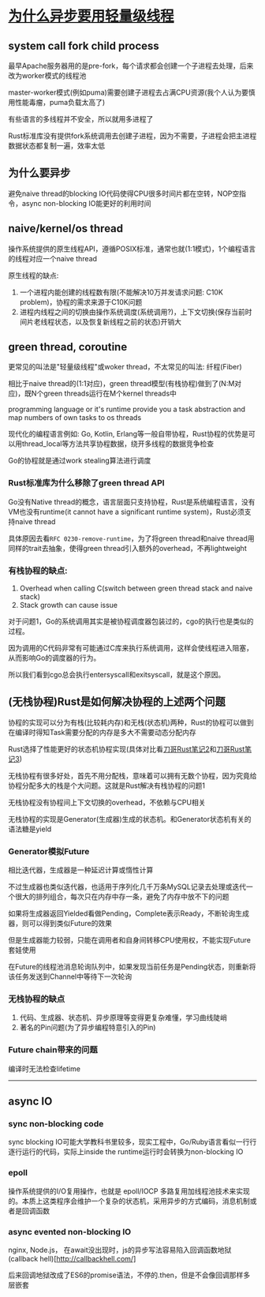 # [为什么异步要用轻量级线程](/notes/async/green_thread_and_coroutinue.md)

## system call fork child process

最早Apache服务器用的是pre-fork，每个请求都会创建一个子进程去处理，后来改为worker模式的线程池

master-worker模式(例如puma)需要创建子进程去占满CPU资源(我个人认为要慎用性能毒瘤，puma负载太高了)

有些语言的多线程并不安全，所以就用多进程了

Rust标准库没有提供fork系统调用去创建子进程，因为不需要，子进程会把主进程数据状态都复制一遍，效率太低

## 为什么要异步

避免naive thread的blocking IO代码使得CPU很多时间片都在空转，NOP空指令，async non-blocking IO能更好的利用时间

## naive/kernel/os thread

操作系统提供的原生线程API，遵循POSIX标准，通常也就(1:1模式)，1个编程语言的线程对应一个naive thread

原生线程的缺点:

1. 一个进程内能创建的线程数有限(不能解决10万并发请求问题: C10K problem)，协程的需求来源于C10K问题
2. 进程内线程之间的切换由操作系统调度(系统调用?)，上下文切换(保存当前时间片老线程状态，以及恢复新线程之前的状态)开销大

## green thread, coroutine

更常见的叫法是"轻量级线程"或woker thread，不太常见的叫法: 纤程(Fiber)

相比于naive thread的(1:1对应)，green thread模型(有栈协程)做到了(N:M对应)，既N个green threads运行在M个kernel threads中

programming language or it's runtime provide you a task abstraction and map numbers of own tasks to os threads

现代化的编程语言例如: Go, Kotlin, Erlang等一般自带协程，Rust协程的优势是可以用thread_local等方法共享协程数据，绕开多线程的数据竞争检查

Go的协程就是通过work stealing算法进行调度

### Rust标准库为什么移除了green thread API

Go没有Native thread的概念，语言层面只支持协程，Rust是系统编程语言，没有VM也没有runtime(it cannot have a significant runtime system)，Rust必须支持naive thread

具体原因去看`RFC 0230-remove-runtime`，为了将green thread和naive thread用同样的trait去抽象，使得green thread引入额外的overhead，不再lightweight

### 有栈协程的缺点:

1. Overhead when calling C(switch between green thread stack and naive stack)
2. Stack growth can cause issue

对于问题1，Go的系统调用其实是被协程调度器包装过的，cgo的执行也是类似的过程。

因为调用的C代码非常有可能通过C库来执行系统调用，这样会使线程进入阻塞，从而影响Go的调度器的行为。

所以我们看到cgo总会执行entersyscall和exitsyscall，就是这个原因。

## (无栈协程)Rust是如何解决协程的上述两个问题

协程的实现可以分为有栈(比较耗内存)和无栈(状态机)两种，Rust的协程可以做到在编译时得知Task需要分配的内存是多大不需要动态分配内存

Rust选择了性能更好的状态机协程实现(具体对比看[刀哥Rust笔记2](https://rustcc.cn/article?id=7b8582fd-bc83-4f5c-81d7-d8ea72d44dda)和[刀哥Rust笔记3](https://rustcc.cn/article?id=c0c47719-be7f-4298-ab5a-507cb65f9538))

无栈协程有很多好处，首先不用分配栈，意味着可以拥有无数个协程，因为究竟给协程分配多大的栈是个大问题。这就是Rust解决有栈协程的问题1

无栈协程没有协程间上下文切换的overhead，不依赖与CPU相关

无栈协程的实现是Generator(生成器)生成的状态机。和Generator状态机有关的语法糖是yield

### Generator模拟Future

相比迭代器，生成器是一种延迟计算或惰性计算

不过生成器也类似迭代器，也适用于序列化几千万条MySQL记录去处理或迭代一个很大的排列组合，每次只在内存中存一条，避免了内存中放不下的问题

如果将生成器返回Yielded看做Pending，Complete表示Ready，不断轮询生成器，则可以得到类似Future的效果

但是生成器能力较弱，只能在调用者和自身间转移CPU使用权，不能实现Future套娃使用

在Future的线程池消息轮询队列中，如果发现当前任务是Pending状态，则重新将该任务发送到Channel中等待下一次轮询

### 无栈协程的缺点

1. 代码、生成器、状态机、异步原理等变得更复杂难懂，学习曲线陡峭
2. 著名的Pin问题(为了异步编程特意引入的Pin)

### Future chain带来的问题

编译时无法检查lifetime

---

## async IO

### sync non-blocking code

sync blocking IO可能大学教科书里较多，现实工程中，Go/Ruby语言看似一行行逐行运行的代码，实际上inside the runtime运行时会转换为non-blocking IO

### epoll

操作系统提供的I/O复用操作，也就是 epoll/IOCP 多路复用加线程池技术来实现的。本质上这类程序会维护一个复杂的状态机，采用异步的方式编码，消息机制或者是回调函数

### async evented non-blocking IO

nginx, Node.js， 在await没出现时，js的异步写法容易陷入回调函数地狱(callback hell)[http://callbackhell.com/]

后来回调地狱改成了ES6的promise语法，不停的.then，但是不会像回调那样多层嵌套
